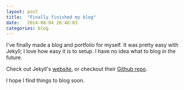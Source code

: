 ```yaml
---
layout: post
title:  "Finally finished my blog"
date:   2014-08-04 20:46:03
categories: blog
---
```

I've finally made a blog and portfolio for myself. It was pretty easy with Jekyll; I love how easy it is to setup. I have no idea what to blog in the future.

Check out Jekyll's [website][jekyll], or checkout their [Github repo][jekyll-gh].

I hope I find things to blog soon.

[jekyll-gh]: https://github.com/jekyll/jekyll
[jekyll]:    http://jekyllrb.com
